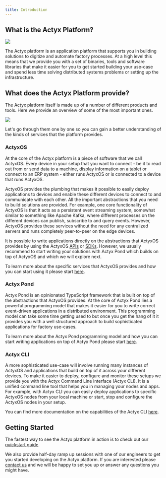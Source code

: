 ```yaml
--- 
title: Introduction
---
```


## What is the Actyx Platform?

![](/images/landing_page/actyx_platform.png)

The Actyx platform is an application platform that supports you in building solutions to digitize and automate factory processes. At a high level this means that we provide you with a set of binaries, tools and software libraries that make it easier for you to get started building your use-case and spend less time solving distributed systems problems or setting up the infrastructure.

## What does the Actyx Platform provide?

The Actyx platform itself is made up of a number of different products and tools. Here we provide an overview of some of the most important ones.

![](/images/landing_page/actyx_product_overview.png)

Let's go through them one by one so you can gain a better understanding of the kinds of services that the platform provides.

### ActyxOS
At the core of the Actyx platform is a piece of software that we call ActyxOS. Every device in your setup that you want to connect - be it to read out from or send data to a machine, display information on a tablet or connect to an ERP system - either runs ActyxOS or is connected to a device that runs ActyxOS.

ActyxOS provides the plumbing that makes it possible to easily deploy applications to devices and enable these different devices to connect to and communicate with each other. All the important abstractions that you need to build solutions are provided. For example, one core functionality of ActyxOS is that it acts as a persistent event streaming system, somewhat similar to something like Apache Kafka, where different processes on the different devices can publish, subscribe to and query events. However, ActyxOS provides these services without the need for any centralized servers and runs completely peer-to-peer on the edge devices. 

It is possible to write applications directly on the abstractions that ActyxOS provides by using the ActyxOS [APIs](os/api/event-service.md) or [SDKs](os/sdks/js-ts.md). However, we usually recommend to start writing your solutions with Actyx Pond which builds on top of ActyxOS and which we will explore next.

To learn more about the specific services that ActyxOS provides and how you can start using it please start [here](os/introduction.md).

### Actyx Pond
Actyx Pond is an opinionated TypeScript framework that is built on top of the abstractions that ActyxOS provides. At the core of Actyx Pond lies a powerful programming model that makes it easier for you to write correct event-driven applications in a distributed environment. This programming model can take some time getting used to but once you get the hang of it it provides you with a well structured approach to build sophisticated applications for factory use-cases.

To learn more about the Actyx Pond programming model and how you can start writing applications on top of Actyx Pond please start [here](pond/getting-started.md).

### Actyx CLI
A more sophisticated use-case will involve running many instances of ActyxOS and applications that build on top of it across your different devices. To make it easier to deploy, configure and monitor these setups we provide you with the Actyx Command Line Interface (Actyx CLI). It is a unified command line tool that helps you in managing your nodes and apps. For example, with Actyx CLI you can easily deploy applications to specific ActyxOS nodes from your local machine or start, stop and configure the ActyxOS nodes in your setup.

You can find more documentation on the capabilities of the Actyx CLI [here](cli/getting-started.md).

## Getting Started
The fastest way to see the Actyx platform in action is to check out our [quickstart guide](quickstart.md).

We also provide half-day ramp up sessions with one of our engineers to get you started developing on the Actyx platform. If you are interested please [contact us](https://www.actyx.com/contact) and we will be happy to set you up or answer any questions you might have.